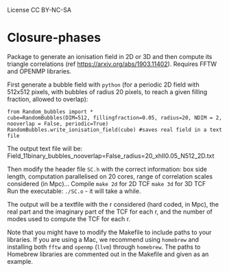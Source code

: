 License CC BY-NC-SA

# Closure-phases

Package to generate an ionisation field in 2D or 3D and then compute its triangle correlations (ref https://arxiv.org/abs/1903.11402).
Requires FFTW and OPENMP libraries.


First generate a bubble field with `python` (for a periodic 2D field with 512x512 pixels, with bubbles of radius 20 pixels, to reach a given filling fraction, allowed to overlap):

```
from Random_bubbles import *
cube=RandomBubbles(DIM=512, fillingfraction=0.05, radius=20, NDIM = 2, nooverlap = False, periodic=True) 
RandomBubbles.write_ionisation_field(cube) #saves real field in a text file
```

The output text file will be:
   Field_11binary_bubbles_nooverlap=False_radius=20_xhII0.05_N512_2D.txt
  
Then modify the header file `SC.h` with the correct information: box side length, computation parallelised on 20 cores, range of correlation scales considered (in Mpc)...
Compile
	`make 2d` for 2D TCF
	`make 3d` for 3D TCF    
Run the executable:  `./SC.o` - it will take a while.

The output will be a textfile with the r considered (hard coded, in Mpc), the real part and the imaginary part of the TCF for each r, and the number of modes used to compute the TCF for each r.

Note that you might have to modify the Makefile to include paths to your libraries. If you are using a Mac, we recommend using `homebrew` and installing both `fftw` and `openmp` (`llvm`) through `homebrew`. The paths to Homebrew libraries are commented out in the Makefile and given as an example.
